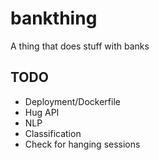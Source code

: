 # bankthing
A thing that does stuff with banks

## TODO

- Deployment/Dockerfile
- Hug API
- NLP
- Classification
- Check for hanging sessions
